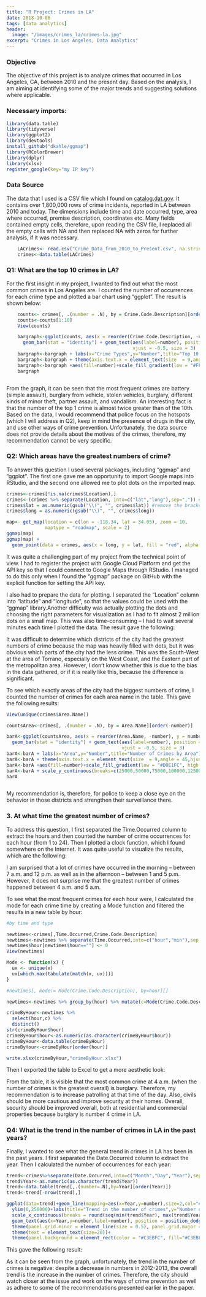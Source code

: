 ```yaml
---
title: "R Project: Crimes in LA"
date: 2018-10-06
tags: [data analytics]
header:
  image: "/images/crimes_la/crimes-la.jpg"
excerpt: "Crimes in Los Angeles, Data Analytics"
---
```

### Objective
The objective of this project is to analyze crimes that occurred in Los Angeles, CA, between 2010 and the present day. Based on the analysis, I am aiming at identifying some of the major trends and suggesting solutions where applicable.

### Necessary imports:
```r
library(data.table)
library(tidyverse)
library(ggplot2)
library(devtools)
install_github("dkahle/ggmap")
library(RColorBrewer)
library(dplyr)
library(xlsx)
register_google(key="my IP key")
```
### Data Source
The data that I used is a CSV file which I found on [catalog.dat.gov](https://catalog.data.gov/dataset/crime-data-from-2010-to-present). It contains over 1,800,000 rows of crime incidents, reported in LA between 2010 and today. The dimensions include time and date occurred, type, area where occurred, premise description, coordinates etc. Many fields contained empty cells, therefore, upon reading the CSV file, I replaced all the empty cells with NA and then replaced NA with zeros for further analysis, if it was necessary.
```r
    LACrimes<- read.csv("Crime_Data_from_2010_to_Present.csv", na.strings=c("","NA"))
    crimes<-data.table(LACrimes)
```

### Q1: What are the top 10 crimes in LA?
For the first insight in my project, I wanted to find out what the most common crimes in Los Angeles are. I counted the number of occurrences for each crime type and plotted a bar chart using “ggplot”. The result is shown below:
```r
    counts<- crimes[, .(number = .N), by = Crime.Code.Description][order(-number)]
    counts<-counts[1:10]
    View(counts)

    bargraph<-ggplot(counts, aes(x = reorder(Crime.Code.Description, -number), y = number)) +
      geom_bar(stat = "identity") + geom_text(aes(label=number), position = position_dodge(width = 1),
                                              vjust = -0.5, size = 3)
    bargraph<-bargraph + labs(x="Crime Types",y="Number",title="Top 10 Crimes in LA")
    bargraph<-bargraph + theme(axis.text.x = element_text(size  = 9,angle = 45,hjust = 1,vjust = 1))
    bargraph<-bargraph +aes(fill=number)+scale_fill_gradient(low = "#FF0707", high = "#720303")
    bargraph
```
<img src="/images/crimes_la/1.jpeg" alt="">

From the graph, it can be seen that the most frequent crimes are battery (simple assault), burglary from vehicle, stolen vehicles, burglary, different kinds of minor theft, partner assault, and vandalism. An interesting fact is that the number of the top 1 crime is almost twice greater than of the 10th. Based on the data, I would recommend that police focus on the hotspots (which I will address in Q2), keep in mind the presence of drugs in the city, and use other ways of crime prevention. Unfortunately, the data source does not provide details about the motives of the crimes, therefore, my recommendation cannot be very specific.

### Q2: Which areas have the greatest numbers of crime?
To answer this question I used several packages, including “ggmap” and “ggplot”. The first one gave me an opportunity to import Google maps into RStudio, and the second one allowed me to plot dots on the imported map.
```r
crimes<-crimes[!is.na(crimes$Location),]
crimes<-(crimes %>% separate(Location, into=c("lat","long"),sep=",")) #to separate latitutde and longitude
crimes$lat = as.numeric(gsub("\\(", "", crimes$lat)) #remove the bracket from the column and convert to numeric
crimes$long = as.numeric(gsub("\\)", "", crimes$long))

map<- get_map(location = c(lon = -118.34, lat = 34.05), zoom = 10,
              maptype = "roadmap", scale = 2)
ggmap(map)
ggmap(map) +
  geom_point(data = crimes, aes(x = long, y = lat, fill = "red", alpha = 0.4), size = 1, shape = 21)
```

It was quite a challenging part of my project from the technical point of view. I had to register the project with Google Cloud Platform and get the API key so that I could connect to Google Maps through RStudio. I managed to do this only when I found the “ggmap” package on GitHub with the explicit function for setting the API key.

I also had to prepare the data for plotting. I separated the “Location” column into “latitude” and “longitude”, so that the values could be used with the “ggmap” library.Another difficulty was actually plotting the dots and choosing the right parameters for visualization as I had to fit almost 2 million dots on a small map. This was also time-consuming – I had to wait several minutes each time I plotted the data. The result gave the following:
<img src="/images/crimes_la/2.jpeg" alt="">

It was difficult to determine which districts of the city had the greatest numbers of crime because the map was heavily filled with dots, but it was obvious which parts of the city had the less crime. This was the South-West at the area of Torrano, especially on the West Coast, and the Eastern part of the metropolitan area. However, I don’t know whether this is due to the bias in the data gathered, or if it is really like this, because the difference is significant.

To see which exactly areas of the city had the biggest numbers of crime, I counted the number of crimes for each area name in the table. This gave the following results:
```r
View(unique(crimes$Area.Name))

countsArea<-crimes[, .(number = .N), by = Area.Name][order(-number)]

barA<-ggplot(countsArea, aes(x = reorder(Area.Name, -number), y = number)) +
  geom_bar(stat = "identity") + geom_text(aes(label=number), position = position_dodge(width = 1),
                                          vjust = -0.5, size = 3)
barA<-barA + labs(x="Area",y="Number",title="Number of Crimes by Area")
barA<-barA + theme(axis.text.x = element_text(size  = 9,angle = 45,hjust = 1,vjust = 1))
barA<-barA +aes(fill=number)+scale_fill_gradient(low = "#D0E1FC", high = "#015FFD")
barA<-barA + scale_y_continuous(breaks=c(25000,50000,75000,100000,125000))
barA
```
<img src="/images/crimes_la/3.jpeg" alt="">

My recommendation is, therefore, for police to keep a close eye on the behavior in those districts and strengthen their surveillance there.

### 3. At what time the greatest number of crimes?
To address this question, I first separated the Time.Occurred column to extract the hours and then counted the number of crime occurrences for each hour (from 1 to 24). Then I plotted a clock function, which I found somewhere on the Internet. It was quite useful to visualize the results, which are the following:
<img src="/images/crimes_la/4.jpeg" alt="">

I am surprised that a lot of crimes have occurred in the morning – between 7 a.m. and 12 p.m. as well as in the afternoon – between 1 and 5 p.m. However, it does not surprise me that the greatest number of crimes happened between 4 a.m. and 5 a.m.

To see what the most frequent crimes for each hour were, I calculated the mode for each crime time by creating a Mode function and filtered the results in a new table by hour:
```r
#by time and type

newtimes<-crimes[,Time.Occurred,Crime.Code.Description]
newtimes<-newtimes %>% separate(Time.Occurred,into=c("hour","min"),sep = -2)
newtimes$hour[newtimes$hour==""] <- 0
View(newtimes)

Mode <- function(x) {
  ux <- unique(x)
  ux[which.max(tabulate(match(x, ux)))]
}

#newtimes[, mode:= Mode(Crime.Code.Description), by=hour][]

newtimes<-newtimes %>% group_by(hour) %>% mutate(c=Mode(Crime.Code.Description))

crimeByHour<-newtimes %>%
  select(hour,c) %>%
  distinct()
str(crimeByHour$hour)
crimeByHour$hour<-as.numeric(as.character(crimeByHour$hour))
crimeByHour<-data.table(crimeByHour)
crimeByHour<-crimeByHour[order(hour)]

write.xlsx(crimeByHour,"crimeByHour.xlsx")
```
Then I exported the table to Excel to get a more aesthetic look:
<img src="/images/crimes_la/5.jpg" alt="">

From the table, it is visible that the most common crime at 4 a.m. (when the number of crimes is the greatest overall) is burglary. Therefore, my recommendation is to increase patrolling at that time of the day. Also, civils should be more cautious and improve security at their homes. Overall, security should be improved overall, both at residential and commercial properties because burglary is number 4 crime in LA.

### Q4: What is the trend in the number of crimes in LA in the past years?
Finally, I wanted to see what the general trend in crimes in LA has been in the past years. I first separated the Date.Occurred column to extract the year. Then I calculated the number of occurrences for each year:
```r
trend<-crimes%>%separate(Date.Occurred,into=c("Month","Day","Year"),sep="/")
trend$Year<-as.numeric(as.character(trend$Year))
trend<-data.table(trend[,.(number=.N),by=Year][order(Year)])
trend<-trend[-nrow(trend),]

ggplot(data=trend)+geom_line(mapping=aes(x=Year,y=number),size=2,col="#A70910")+
  ylim(0,250000)+labs(title="Trend in the number of crimes",y="Number of Crimes")+
  scale_x_continuous(breaks = round(seq(min(trend$Year), max(trend$Year), by = 1),1))+
  geom_text(aes(x=Year,y=number,label=number), position = position_dodge(width = 1),vjust = -1, size = 4)+
  theme(panel.grid.minor = element_line(size = 0.5), panel.grid.major = element_line(size = 1))+
  theme(text = element_text(size=20))+
  theme(panel.background = element_rect(color = "#C3EBFC", fill="#C3EBFC"))
```
This gave the following result:
<img src="/images/crimes_la/6.jpg" alt="">

As it can be seen from the graph, unfortunately, the trend in the number of crimes is negative: despite a decrease in numbers in 2012-2013, the overall trend is the increase in the number of crimes. Therefore, the city should watch closer at the issue and work on the ways of crime prevention as well as adhere to some of the recommendations presented earlier in the paper.
